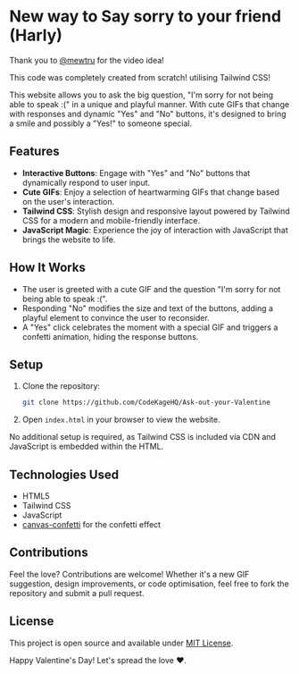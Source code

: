 # New way to Say sorry to your friend (Harly)

Thank you to [@mewtru](https://instagram.com/mewtru) for the video idea!

This code was completely created from scratch! utilising Tailwind CSS!

This website allows you to ask the big question, "I'm sorry for not being able to speak :(" in a unique and playful manner. With cute GIFs that change with responses and dynamic "Yes" and "No" buttons, it's designed to bring a smile and possibly a "Yes!" to someone special.

## Features

- **Interactive Buttons**: Engage with "Yes" and "No" buttons that dynamically respond to user input.
- **Cute GIFs**: Enjoy a selection of heartwarming GIFs that change based on the user's interaction.
- **Tailwind CSS**: Stylish design and responsive layout powered by Tailwind CSS for a modern and mobile-friendly interface.
- **JavaScript Magic**: Experience the joy of interaction with JavaScript that brings the website to life.

## How It Works

- The user is greeted with a cute GIF and the question "I'm sorry for not being able to speak :(".
- Responding "No" modifies the size and text of the buttons, adding a playful element to convince the user to reconsider.
- A "Yes" click celebrates the moment with a special GIF and triggers a confetti animation, hiding the response buttons.

## Setup

1. Clone the repository:
   ```bash
   git clone https://github.com/CodeKageHQ/Ask-out-your-Valentine
   ```
3. Open ```index.html``` in your browser to view the website.

No additional setup is required, as Tailwind CSS is included via CDN and JavaScript is embedded within the HTML.

## Technologies Used

- HTML5
- Tailwind CSS
- JavaScript
- [canvas-confetti](https://www.npmjs.com/package/canvas-confetti) for the confetti effect

## Contributions

Feel the love? Contributions are welcome! Whether it's a new GIF suggestion, design improvements, or code optimisation, feel free to fork the repository and submit a pull request.

## License

This project is open source and available under [MIT License](LICENSE).

Happy Valentine's Day! Let's spread the love ❤️.
